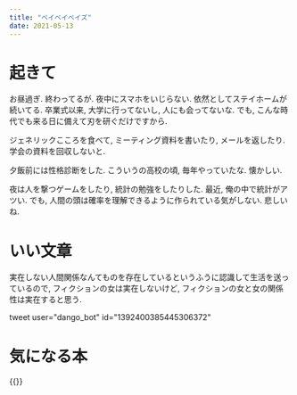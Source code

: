 ```yaml
---
title: "ベイベイベイズ"
date: 2021-05-13
---
```


# 起きて
お昼過ぎ. 終わってるが. 夜中にスマホをいじらない. 依然としてステイホームが続いてる. 卒業式以来, 大学に行ってないし, 人にも会ってないな. でも, こんな時代でも来る日に備えて刃を研ぐだけですから.

ジェネリックこころを食べて, ミーティング資料を書いたり, メールを返したり. 学会の資料を回収しないと.

夕飯前には性格診断をした. こういうの高校の頃, 毎年やっていたな. 懐かしい.

夜は人を撃つゲームをしたり, 統計の勉強をしたりした. 最近, 俺の中で統計がアツい. でも, 人間の頭は確率を理解できるように作られている気がしない. 悲しいね.

# いい文章
実在しない人間関係なんてものを存在しているというふうに認識して生活を送っているので, フィクションの女は実在しないけど, フィクションの女と女の関係性は実在すると思う.

tweet user="dango_bot" id="1392400385445306372"

# 気になる本
{{<tweet user="dango_bot" id="1392775264703180807">}}
